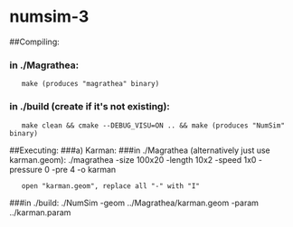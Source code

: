 # numsim-3
##Compiling:

### in ./Magrathea:

       make (produces "magrathea" binary)
### in ./build (create if it's not existing):
       make clean && cmake --DEBUG_VISU=ON .. && make (produces "NumSim" binary)
##Executing:
###a) Karman:
###in ./Magrathea (alternatively just use karman.geom):
       ./magrathea -size 100x20 -length 10x2 -speed 1x0 -pressure 0 -pre 4 -o karman

       open "karman.geom", replace all "-" with "I"

###in ./build:
       ./NumSim -geom ../Magrathea/karman.geom -param ../karman.param
